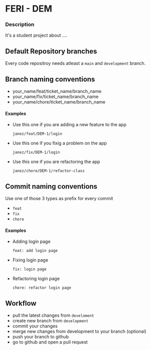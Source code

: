 # FERI - DEM

### Description
It's a student project about ....

## Default Repository branches
Every code repositroy needs atleast a `main` and `development` branch. 

## Branch naming conventions
- your_name/feat/ticket_name/branch_name
- your_name/fix/ticket_name/branch_name
- your_name/chore/ticket_name/branch_name

#### Examples
- Use this one if you are adding a new feature to the app
  
  `janez/feat/DEM-1/login`
  
- Use this one if you fixig a problem on the app

  `janez/fix/DEM-1/login`
  
 - Use this one if you are refactoring the app
 
   `janez/chore/DEM-1/refactor-class`

## Commit naming conventions
Use one of those 3 types as prefix for every commit
- `feat`
- `fix`
- `chore`

#### Examples
- Adding login page

  `feat: add login page`
  
- Fixing login page

  `fix: login page`
  
- Refactoring login page

  `chore: refactor login page`

## Workflow
- pull the latest changes from `develoment`
- create new branch from `development`
- commit your changes
- merge new changes from development to your branch (optional)
- push your branch to github
- go to github and open a pull request
